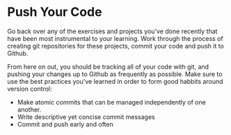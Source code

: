 # Push Your Code

Go back over any of the exercises and projects you've done recently that have been most instrumental to your learning. Work through the process of creating git repositories for these projects, commit your code and push it to Github.

From here on out, you should be tracking all of your code with git, and pushing your changes up to Github as frequently as possible. Make sure to use the best practices you've learned in order to form good habbits around version control:

- Make atomic commits that can be managed independently of one another.
- Write descriptive yet concise commit messages
- Commit and push early and often
